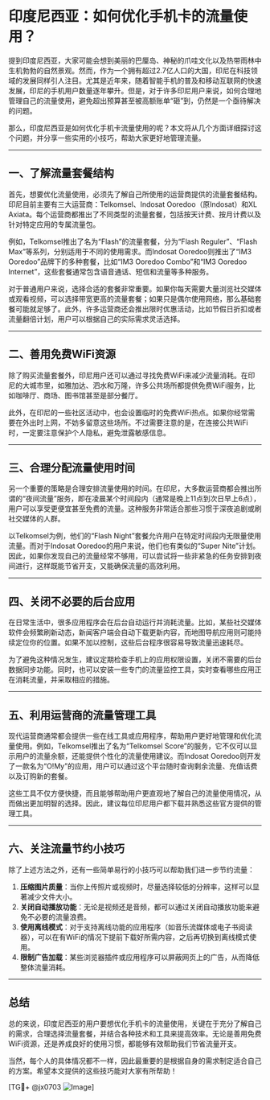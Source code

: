 # 印度尼西亚：如何优化手机卡的流量使用？

提到印度尼西亚，大家可能会想到美丽的巴厘岛、神秘的爪哇文化以及热带雨林中生机勃勃的自然景观。然而，作为一个拥有超过2.7亿人口的大国，印尼在科技领域的发展同样引人注目。尤其是近年来，随着智能手机的普及和移动互联网的快速发展，印尼的手机用户数量逐年攀升。但是，对于许多印尼用户来说，如何合理地管理自己的流量使用，避免超出预算甚至被高额账单“砸”到，仍然是一个亟待解决的问题。

那么，印度尼西亚是如何优化手机卡流量使用的呢？本文将从几个方面详细探讨这个问题，并分享一些实用的小技巧，帮助大家更好地管理流量。

---

## 一、了解流量套餐结构

首先，想要优化流量使用，必须先了解自己所使用的运营商提供的流量套餐结构。印尼目前主要有三大运营商：Telkomsel、Indosat Ooredoo（原Indosat）和XL Axiata。每个运营商都推出了不同类型的流量套餐，包括按天计费、按月计费以及针对特定应用的专属流量包。

例如，Telkomsel推出了名为“Flash”的流量套餐，分为“Flash Reguler”、“Flash Max”等系列，分别适用于不同的使用需求。而Indosat Ooredoo则推出了“IM3 Ooredoo”品牌下的多种套餐，比如“IM3 Ooredoo Combo”和“IM3 Ooredoo Internet”，这些套餐通常包含语音通话、短信和流量等多种服务。

对于普通用户来说，选择合适的套餐非常重要。如果你每天需要大量浏览社交媒体或观看视频，可以选择带宽更高的流量套餐；如果只是偶尔使用网络，那么基础套餐可能就足够了。此外，许多运营商还会推出限时优惠活动，比如节假日折扣或者流量翻倍计划，用户可以根据自己的实际需求灵活选择。

---

## 二、善用免费WiFi资源

除了购买流量套餐外，印尼用户还可以通过寻找免费WiFi来减少流量消耗。在印尼的大城市里，如雅加达、泗水和万隆，许多公共场所都提供免费WiFi服务，比如咖啡厅、商场、图书馆甚至是部分餐厅。

此外，在印尼的一些社区活动中，也会设置临时的免费WiFi热点。如果你经常需要在外出时上网，不妨多留意这些场所。不过需要注意的是，在连接公共WiFi时，一定要注意保护个人隐私，避免泄露敏感信息。

---

## 三、合理分配流量使用时间

另一个重要的策略是合理安排流量使用的时间。在印尼，大多数运营商都会推出所谓的“夜间流量”服务，即在凌晨某个时间段内（通常是晚上11点到次日早上6点），用户可以享受更便宜甚至免费的流量。这种服务非常适合那些习惯于深夜追剧或刷社交媒体的人群。

以Telkomsel为例，他们的“Flash Night”套餐允许用户在特定时间段内无限量使用流量。而对于Indosat Ooredoo的用户来说，他们也有类似的“Super Nite”计划。因此，如果你发现自己的流量经常不够用，可以尝试将一些非紧急的任务安排到夜间进行，这样既能节省开支，又能确保流量的高效利用。

---

## 四、关闭不必要的后台应用

在日常生活中，很多应用程序会在后台自动运行并消耗流量。比如，某些社交媒体软件会频繁刷新动态，新闻客户端会自动下载更新内容，而地图导航应用则可能持续定位你的位置。如果不加以控制，这些后台程序很容易导致流量迅速耗尽。

为了避免这种情况发生，建议定期检查手机上的应用权限设置，关闭不需要的后台数据同步功能。同时，也可以安装一些专门的流量监控工具，实时查看哪些应用正在消耗流量，并采取相应的措施。

---

## 五、利用运营商的流量管理工具

现代运营商通常都会提供一些在线工具或应用程序，帮助用户更好地管理和优化流量使用。例如，Telkomsel推出了名为“Telkomsel Score”的服务，它不仅可以显示用户的流量余额，还能提供个性化的流量使用建议。而Indosat Ooredoo则开发了一款名为“O!My”的应用，用户可以通过这个平台随时查询剩余流量、充值话费以及订购新的套餐。

这些工具不仅方便快捷，而且能够帮助用户更直观地了解自己的流量使用情况，从而做出更加明智的选择。因此，建议每位印尼用户都下载并熟悉这些官方提供的管理工具。

---

## 六、关注流量节约小技巧

除了上述方法之外，还有一些简单易行的小技巧可以帮助我们进一步节约流量：

1. **压缩图片质量**：当你上传照片或视频时，尽量选择较低的分辨率，这样可以显著减少文件大小。
2. **关闭自动播放功能**：无论是视频还是音频，都可以通过关闭自动播放功能来避免不必要的流量浪费。
3. **使用离线模式**：对于支持离线功能的应用程序（如音乐流媒体或电子书阅读器），可以在有WiFi的情况下提前下载好所需内容，之后再切换到离线模式使用。
4. **限制广告加载**：某些浏览器插件或应用程序可以屏蔽网页上的广告，从而降低整体流量消耗。

---

## 总结

总的来说，印度尼西亚的用户要想优化手机卡的流量使用，关键在于充分了解自己的需求，合理选择流量套餐，并结合各种技术和工具来提高效率。无论是善用免费WiFi资源，还是养成良好的使用习惯，都能够有效帮助我们节省流量开支。

当然，每个人的具体情况都不一样，因此最重要的是根据自身的需求制定适合自己的方案。希望本文提供的这些技巧能对大家有所帮助！

[TG💪+ @jx0703 ![Image](https://github.com/user-attachments/assets/dbca1d08-cadb-493c-b0ec-ad6f7a83f270)]